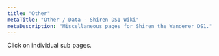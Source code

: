 ```yaml
---
title: "Other"
metaTitle: "Other / Data - Shiren DS1 Wiki"
metaDescription: "Miscellaneous pages for Shiren the Wanderer DS1."
---
```


Click on individual sub pages.
